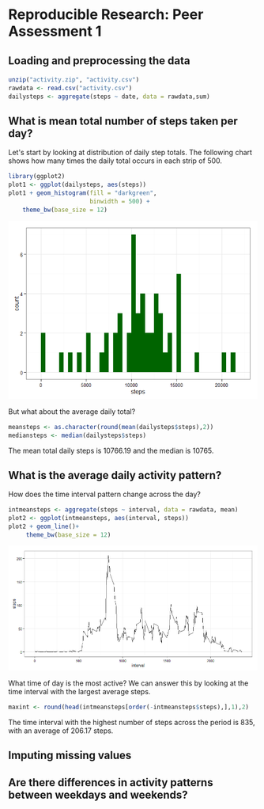 # Reproducible Research: Peer Assessment 1


## Loading and preprocessing the data

```r
unzip("activity.zip", "activity.csv")
rawdata <- read.csv("activity.csv")
dailysteps <- aggregate(steps ~ date, data = rawdata,sum)
```

## What is mean total number of steps taken per day?
Let's start by looking at distribution of daily step totals.  The following chart shows how many times the daily total occurs in each strip of 500.


```r
library(ggplot2)
plot1 <- ggplot(dailysteps, aes(steps))
plot1 + geom_histogram(fill = "darkgreen",
                       binwidth = 500) + 
    theme_bw(base_size = 12)
```

![](./PA1_template_files/figure-html/unnamed-chunk-2-1.png) 

But what about the average daily total?

```r
meansteps <- as.character(round(mean(dailysteps$steps),2))
mediansteps <- median(dailysteps$steps)
```
The mean total daily steps is 10766.19 and the median is 10765.  
  
## What is the average daily activity pattern?
How does the time interval pattern change across the day?

```r
intmeansteps <- aggregate(steps ~ interval, data = rawdata, mean)
plot2 <- ggplot(intmeansteps, aes(interval, steps))
plot2 + geom_line()+ 
     theme_bw(base_size = 12)
```

![](./PA1_template_files/figure-html/unnamed-chunk-4-1.png) 

What time of day is the most active?  We can answer this by looking at the time interval with the largest average steps.

```r
maxint <- round(head(intmeansteps[order(-intmeansteps$steps),],1),2)
```

The time interval with the highest number of steps across the period is 835, with an average of 206.17 steps.

## Imputing missing values



## Are there differences in activity patterns between weekdays and weekends?

